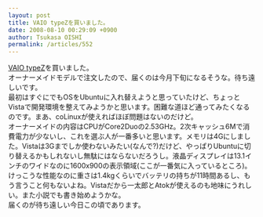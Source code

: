 ```yaml
---
layout: post
title: VAIO typeZを買いました。
date: 2008-08-10 00:29:09 +0900
author: Tsukasa OISHI
permalink: /articles/552
---
```



[VAIO typeZ](http://www.vaio.sony.co.jp/Products/Z1/)を買いました。  
オーナーメイドモデルで注文したので、届くのは今月下旬になるそうな。待ち遠しいです。  
最初はすぐにでもOSをUbuntuに入れ替えようと思っていたけど、ちょっとVistaで開発環境を整えてみようかと思います。困難な道ほど通ってみたくなるのです。まあ、coLinuxが使えればほぼ問題はないのだけど。  
オーナーメイドの内容はCPUがCore2Duoの2.53GHz。2次キャッシュ6Mで消費電力が少ないし、これを選ぶ人が一番多いと思います。メモリは4Gにしました。Vistaは3Gまでしか使わないみたい(なんで?)だけど、やっぱりUbuntuに切り替えるかもしれないし無駄にはならないだろうし。液晶ディスプレイは13.1インチのワイドなのに1600x900の表示領域(ここが一番気に入っているところ)。  
けっこうな性能なのに重さは1.4kgくらいでバッテリの持ちが11時間あるし、もう言うこと何もないよね。Vistaだから一太郎とAtokが使えるのも地味にうれしい。また小説でも書き始めようかな。  
届くのが待ち遠しい今日この頃であります。  


